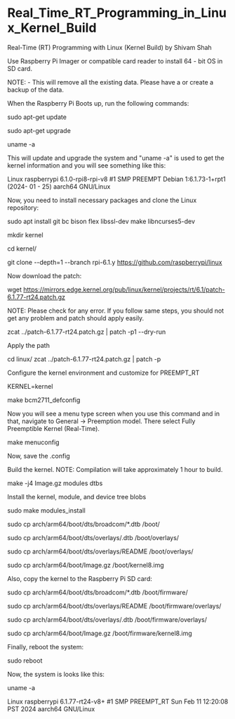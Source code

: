 # Real_Time_RT_Programming_in_Linux_Kernel_Build
Real-Time (RT) Programming with Linux (Kernel Build) by Shivam Shah

Use Raspberry Pi Imager or compatible card reader to install 64 - bit OS in SD card.

NOTE: - This will remove all the existing data. Please have a or create a backup of the data.

When the Raspberry Pi Boots up, run the following commands:

sudo apt-get update

sudo apt-get upgrade

uname -a

This will update and upgrade the system and "uname -a" is used to get the kernel information and you will see something like this:

Linux raspberrypi 6.1.0-rpi8-rpi-v8 #1 SMP PREEMPT Debian 1:6.1.73-1+rpt1 (2024- 01 - 25) aarch64 GNU/Linux

Now, you need to install necessary packages and clone the Linux repository:

sudo apt install git bc bison flex libssl-dev make libncurses5-dev

mkdir kernel

cd kernel/

git clone --depth=1 --branch rpi-6.1.y https://github.com/raspberrypi/linux

Now download the patch:

wget https://mirrors.edge.kernel.org/pub/linux/kernel/projects/rt/6.1/patch-6.1.77-rt24.patch.gz

NOTE: Please check for any error. If you follow same steps, you should not get any problem and patch should apply easily.

zcat ../patch-6.1.77-rt24.patch.gz | patch -p1 --dry-run

Apply the path

cd linux/
zcat ../patch-6.1.77-rt24.patch.gz | patch -p

Configure the kernel environment and customize for PREEMPT_RT

KERNEL=kernel

make bcm2711_defconfig


Now you will see a menu type screen when you use this command and in that, navigate to General -> Preemption model. There select Fully Preemptible Kernel (Real-Time).

make menuconfig

Now, save the .config

Build the kernel. 
NOTE: Compilation will take approximately 1 hour to build.

make -j4 Image.gz modules dtbs

Install the kernel, module, and device tree blobs

sudo make modules_install

sudo cp arch/arm64/boot/dts/broadcom/*.dtb /boot/

sudo cp arch/arm64/boot/dts/overlays/.dtb /boot/overlays/

sudo cp arch/arm64/boot/dts/overlays/README /boot/overlays/

sudo cp arch/arm64/boot/Image.gz /boot/kernel8.img


Also, copy the kernel to the Raspberry Pi SD card:

sudo cp arch/arm64/boot/dts/broadcom/*.dtb /boot/firmware/

sudo cp arch/arm64/boot/dts/overlays/README /boot/firmware/overlays/

sudo cp arch/arm64/boot/dts/overlays/.dtb /boot/firmware/overlays/

sudo cp arch/arm64/boot/Image.gz /boot/firmware/kernel8.img


Finally, reboot the system:

sudo reboot


Now, the system is looks like this:

uname -a

Linux raspberrypi 6.1.77-rt24-v8+ #1 SMP PREEMPT_RT Sun Feb 11 12:20:08 PST 2024 aarch64 GNU/Linux
